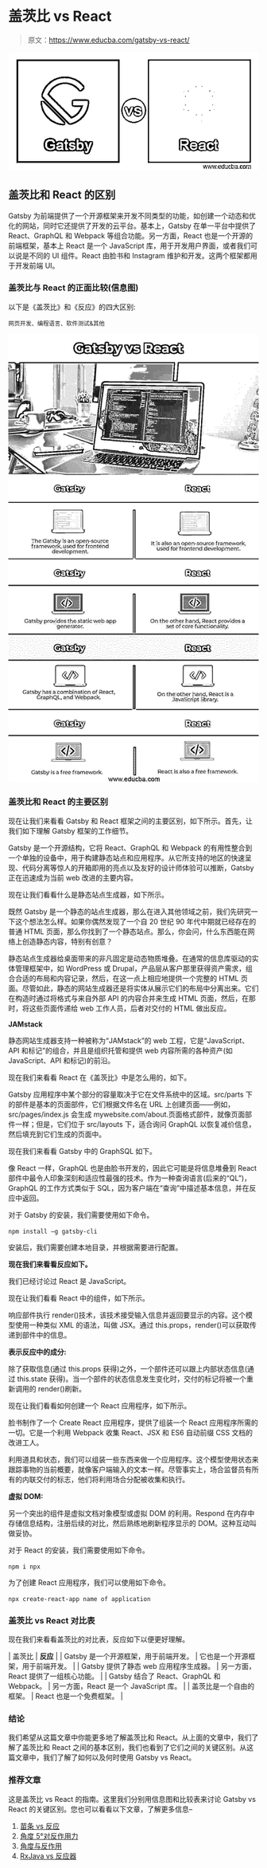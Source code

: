 # 盖茨比 vs React

> 原文：<https://www.educba.com/gatsby-vs-react/>

![Gatsby vs React](img/4a4c85590a9f20dbd9dd350661a0cd67.png)



## 盖茨比和 React 的区别

Gatsby 为前端提供了一个开源框架来开发不同类型的功能，如创建一个动态和优化的网站，同时它还提供了开发的云平台。基本上，Gatsby 在单一平台中提供了 React、GraphQL 和 Webpack 等组合功能。另一方面，React 也是一个开源的前端框架，基本上 React 是一个 JavaScript 库，用于开发用户界面，或者我们可以说是不同的 UI 组件。React 由脸书和 Instagram 维护和开发。这两个框架都用于开发前端 UI。

### 盖茨比与 React 的正面比较(信息图)

以下是《盖茨比》和《反应》的四大区别:

<small>网页开发、编程语言、软件测试&其他</small>

![Gatsby-vs-React-info](img/d837f53db4fdacf5516b52d29a84ba98.png)



### 盖茨比和 React 的主要区别

现在让我们来看看 Gatsby 和 React 框架之间的主要区别，如下所示。首先，让我们如下理解 Gatsby 框架的工作细节。

Gatsby 是一个开源结构，它将 React、GraphQL 和 Webpack 的有用性整合到一个单独的设备中，用于构建静态站点和应用程序。从它所支持的地区的快速呈现、代码分离等惊人的开箱即用的亮点以及友好的设计师体验可以推断，Gatsby 正在迅速成为当前 web 改进的主要内容。

现在让我们看看什么是静态站点生成器，如下所示。

既然 Gatsby 是一个静态的站点生成器，那么在进入其他领域之前，我们先研究一下这个想法怎么样。如果你偶然发现了一个自 20 世纪 90 年代中期就已经存在的普通 HTML 页面，那么你找到了一个静态站点。那么，你会问，什么东西能在网络上创造静态内容，特别有创意？

静态站点生成器给桌面带来的非凡固定是动态物质堆叠。在通常的信息库驱动的实体管理框架中，如 WordPress 或 Drupal，产品层从客户那里获得资产需求，组合合适的布局和内容记录，然后，在这一点上相应地提供一个完整的 HTML 页面。尽管如此，静态的网站生成器还是将实体从展示它们的布局中分离出来。它们在构造时通过将格式与来自外部 API 的内容合并来生成 HTML 页面，然后，在那时，将这些页面传递给 web 工作人员，后者对交付的 HTML 做出反应。

**JAMstack**

静态网站生成器支持一种被称为“JAMstack”的 web 工程，它是“JavaScript、API 和标记”的组合，并且是组织托管和提供 web 内容所需的各种资产(如 JavaScript、API 和标记)的前沿。

现在我们来看看 React 在《盖茨比》中是怎么用的，如下。

Gatsby 应用程序中某个部分的容量取决于它在文件系统中的区域。src/parts 下的部件是基本的页面部件，它们根据文件名在 URL 上创建页面——例如，src/pages/index.js 会生成 mywebsite.com/about.页面格式部件，就像页面部件一样；但是，它们位于 src/layouts 下，适合询问 GraphQL 以恢复减价信息，然后填充到它们生成的页面中。

现在我们来看看 Gatsby 中的 GraphSQL 如下。

像 React 一样，GraphQL 也是由脸书开发的，因此它可能是将信息堆叠到 React 部件中最令人印象深刻和适应性最强的技术。作为一种查询语言(后来的“QL”)，GraphQL 的工作方式类似于 SQL，因为客户端在“查询”中描述基本信息，并在反应中返回。

对于 Gatsby 的安装，我们需要使用如下命令。

`npm install –g gatsby-cli`

安装后，我们需要创建本地目录，并根据需要进行配置。

**现在我们来看看反应如下。**

我们已经讨论过 React 是 JavaScript。

现在让我们看看 React 中的组件，如下所示。

响应部件执行 render()技术，该技术接受输入信息并返回要显示的内容。这个模型使用一种类似 XML 的语法，叫做 JSX。通过 this.props，render()可以获取传递到部件中的信息。

**表示反应中的成分:**

除了获取信息(通过 this.props 获得)之外，一个部件还可以跟上内部状态信息(通过 this.state 获得)。当一个部件的状态信息发生变化时，交付的标记将被一个重新调用的 render()刷新。

现在让我们看看如何创建一个 React 应用程序，如下所示。

脸书制作了一个 Create React 应用程序，提供了组装一个 React 应用程序所需的一切。它是一个利用 Webpack 收集 React、JSX 和 ES6 自动前缀 CSS 文档的改进工人。

利用道具和状态，我们可以组装一些东西来做一个应用程序。这个模型使用状态来跟踪事物的当前概要，就像客户端输入的文本一样。尽管事实上，场合监督员有所有的内联交付的标志，他们将利用场合分配被收集和执行。

**虚拟 DOM:**

另一个突出的组件是虚拟文档对象模型或虚拟 DOM 的利用。Respond 在内存中存储信息结构，注册后续的对比，然后熟练地刷新程序显示的 DOM。这种互动叫做妥协。

对于 React 的安装，我们需要使用如下命令。

`npm i npx`

为了创建 React 应用程序，我们可以使用如下命令。

`npx create-react-app name of application`

### 盖茨比 vs React 对比表

现在我们来看看盖茨比的对比表，反应如下以便更好理解。

| 盖茨比 | **反应** |
| Gatsby 是一个开源框架，用于前端开发。 | 它也是一个开源框架，用于前端开发。 |
| Gatsby 提供了静态 web 应用程序生成器。 | 另一方面，React 提供了一组核心功能。 |
| Gatsby 结合了 React、GraphQL 和 Webpack。 | 另一方面，React 是一个 JavaScript 库。 |
| 盖茨比是一个自由的框架。 | React 也是一个免费框架。 |

### 结论

我们希望从这篇文章中你能更多地了解盖茨比和 React。从上面的文章中，我们了解了盖茨比和 React 之间的基本区别，我们也看到了它们之间的关键区别。从这篇文章中，我们了解了如何以及何时使用 Gatsby vs React。

### 推荐文章

这是盖茨比 vs React 的指南。这里我们分别用信息图和比较表来讨论 Gatsby vs React 的关键区别。您也可以看看以下文章，了解更多信息–

1.  [苗条 vs 反应](https://www.educba.com/svelte-vs-react/)
2.  [角度 5°对反作用力](https://www.educba.com/angular-5-vs-react/)
3.  [角度与反作用](https://www.educba.com/angular-vs-react/)
4.  [RxJava vs 反应器](https://www.educba.com/rxjava-vs-reactor/)





